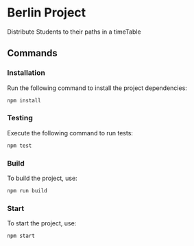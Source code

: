 # Berlin Project

Distribute Students to their paths in a timeTable

## Commands

### Installation

Run the following command to install the project dependencies:

```bash
npm install
```

### Testing

Execute the following command to run tests:

```bash
npm test
```

### Build

To build the project, use:

```bash
npm run build
```

### Start

To start the project, use:

```bash
npm start
```
